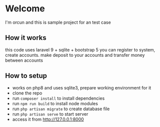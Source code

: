 # Welcome

I'm orcun and this is sample project for an test case

## How it works

this code uses laravel 9 + sqlite + bootstrap 5
you can register to system, create accounts.
make deposit to your accounts and transfer money between accounts

## How to setup

- works on php8 and uses sqlite3, prepare working environment for it
- clone the repo
- run `composer install` to install dependencies
- run `npm run build` to install node modules
- run `php artisan migrate` to create database file
- run `php artisan serve` to start server
- access it from http://127.0.0.1:8000
